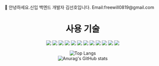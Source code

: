 <div align:"center">
 👋 안녕하세요.신입 백엔드 개발자 김선호입니다.
	Email:freewill0819@gmail.com
	
</div>
	
<div align="center">
	<h1> 사용 기술</h1>
	<img src="https://img.shields.io/badge/Java-007396?style=flat&logo=Java&logoColor=white" />
	<img src="https://img.shields.io/badge/HTML5-E34F26?style=flat&logo=HTML5&logoColor=white" />
	<img src="https://img.shields.io/badge/CSS3-1572B6?style=flat&logo=CSS3&logoColor=white" />
	<img src="https://img.shields.io/badge/JavaScript-F7DF1E?style=flat&logo=javascript&logoColor=white" />
	<img src="https://img.shields.io/badge/Spring-6DB33F?style=flat&logo=spring&logoColor=white" />
	<img src="https://img.shields.io/badge/Spring%20Boot-6DB33F?style=flat&logo=springboot&logoColor=white" />
	<img src="https://img.shields.io/badge/Spring%20Security-6DB33F?style=flat&logo=springsecurity&logoColor=white" />
	<img src="https://img.shields.io/badge/JPA-6DB33F?style=flat&logo=Spring&logoColor=white" />
	<img src="https://img.shields.io/badge/MySQL-4479A1?style=flat&logo=mysql&logoColor=white" />
  	<img src="https://img.shields.io/badge/Git-F05032?style=flat&logo=git&logoColor=white" />
	<img src="https://img.shields.io/badge/Git%20Hub-181717?style=flat&logo=github&logoColor=white" />
	<img src="https://img.shields.io/badge/Intellij%20IDEA-000000?style=flat&logo=intellijidea&logoColor=white" />
	
	
	


![Top Langs](https://github-readme-stats.vercel.app/api/top-langs/?username=freewill0819&layout=compact)
	<br>
![Anurag's GitHub stats](https://github-readme-stats.vercel.app/api?username=freewill0819&show_icons=true&theme=radical)
	
</div>
